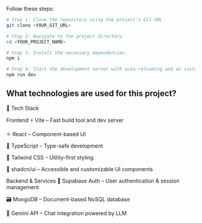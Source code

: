 

Follow these steps:

```sh
# Step 1: Clone the repository using the project's Git URL.
git clone <YOUR_GIT_URL>

# Step 2: Navigate to the project directory.
cd <YOUR_PROJECT_NAME>

# Step 3: Install the necessary dependencies.
npm i

# Step 4: Start the development server with auto-reloading and an instant preview.
npm run dev
```



## What technologies are used for this project?


🔧 Tech Stack

Frontend
⚡ Vite – Fast build tool and dev server

⚛️ React – Component-based UI

🧠 TypeScript – Type-safe development

🎨 Tailwind CSS – Utility-first styling

💅 shadcn/ui – Accessible and customizable UI components

Backend & Services
🔐 Supabase Auth – User authentication & session management

🗃️ MongoDB – Document-based NoSQL database

🤖 Gemini API – Chat integration powered by LLM



